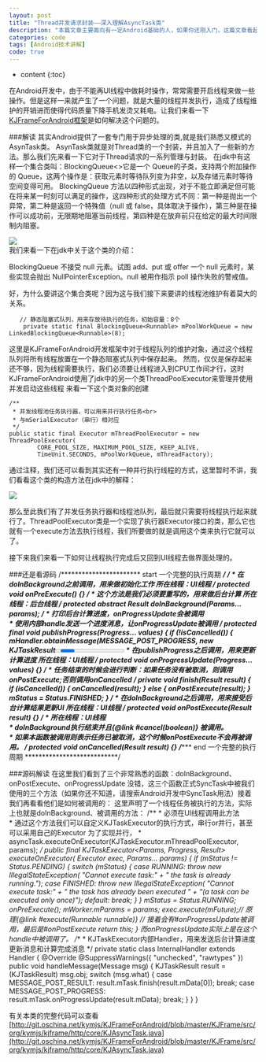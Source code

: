 ```yaml
---
layout: post
title: "Thread并发请求封装——深入理解AsyncTask类"
description: "本篇文章主要面向有一定Android基础的人，如果你还刚入门，这篇文章看起来可能会比较吃力，希望你能学到新东西。"
categories: code
tags: [Android技术讲解]
code: true
---
```


* content
{:toc}

在Android开发中，由于不能再UI线程中做耗时操作，常常需要开启线程来做一些操作。但是这样一来就产生了一个问题，就是大量的线程并发执行，造成了线程维护的开销进而使得代码质量下降手机发烫又耗电。让我们来看一下[KJFrameForAndroid框架](http://git.oschina.net/kymjs/KJFrameForAndroid)是如何解决这个问题的。

###解读
其实Android提供了一套专门用于异步处理的类,就是我们熟悉又模式的AsynTask类。
AsynTask类就是对Thread类的一个封装，并且加入了一些新的方法。那么我们先来看一下它对于Thread请求的一系列管理与封装。
在jdk中有这样一个集合类叫：BlockingQueue<>它是一个 Queue<E>的子类，支持两个附加操作的 Queue，这两个操作是：获取元素时等待队列变为非空，以及存储元素时等待空间变得可用。 
BlockingQueue 方法以四种形式出现，对于不能立即满足但可能在将来某一时刻可以满足的操作，这四种形式的处理方式不同：第一种是抛出一个异常，第二种是返回一个特殊值（null 或 false，具体取决于操作），第三种是在操作可以成功前，无限期地阻塞当前线程，第四种是在放弃前只在给定的最大时间限制内阻塞。

<img src="https://static.oschina.net/uploads/space/2014/0915/152915_Qe8X_863548.png"/><br/>
我们来看一下在jdk中关于这个类的介绍：

BlockingQueue 不接受 null 元素。试图 add、put 或 offer 一个 null 元素时，某些实现会抛出 NullPointerException。null 被用作指示 poll 操作失败的警戒值。 

好，为什么要讲这个集合类呢？因为这与我们接下来要讲的线程池维护有着莫大的关系。

       // 静态阻塞式队列，用来存放待执行的任务，初始容量：8个
        private static final BlockingQueue<Runnable> mPoolWorkQueue = new LinkedBlockingQueue<Runnable>(8);

这里是KJFrameForAndroid开发框架中对于线程队列的维护对象，通过这个线程队列将所有线程放置在一个静态阻塞式队列中保存起来。
然而，仅仅是保存起来还不够，因为线程需要执行，我们必须要让线程进入到CPU工作间才行，这时KJFrameForAndroid使用了jdk中的另一个类ThreadPoolExecutor来管理并使用并发启动这些线程
来看一下这个类对象的创建

    /**
     * 并发线程池任务执行器，可以用来并行执行任务<br>
     * 与mSerialExecutor（串行）相对应
     */
    public static final Executor mThreadPoolExecutor = new ThreadPoolExecutor(
            CORE_POOL_SIZE, MAXIMUM_POOL_SIZE, KEEP_ALIVE,
            TimeUnit.SECONDS, mPoolWorkQueue, mThreadFactory);

通过注释，我们还可以看到其实还有一种并行执行线程的方式，这里暂时不讲，我们看看这个类的构造方法在jdk中的解释：

<img src="https://static.oschina.net/uploads/space/2014/0915/153043_3GhQ_863548.png"/>

那么至此我们有了并发任务执行器和线程池队列，最后就只需要将线程执行起来就行了。ThreadPoolExecutor类是一个实现了执行器Executor接口的类，那么它也就有一个execute方法去执行线程，我们所要做的就是调用这个类来执行它就可以了。

接下来我们来看一下如何让线程执行完成后又回到UI线程去做界面处理的。

###还是看源码
    /*********************** start 一个完整的执行周期 ***************************/
    /**
     * 在doInBackground之前调用，用来做初始化工作 所在线程：UI线程
     */
    protected void onPreExecute() {}
    /**
     * 这个方法是我们必须要重写的，用来做后台计算 所在线程：后台线程
     */
    protected abstract Result doInBackground(Params... params);
    /**
     * 打印后台计算进度，onProgressUpdate会被调用<br>
     * 使用内部handle发送一个进度消息，让onProgressUpdate被调用
     */
    protected final void publishProgress(Progress... values) {
        if (!isCancelled()) {
            mHandler.obtainMessage(MESSAGE_POST_PROGRESS,
                    new KJTaskResult<Progress>(this, values))
                    .sendToTarget();
        }
    }
    /**
     * 在publishProgress之后调用，用来更新计算进度 所在线程：UI线程
     */
    protected void onProgressUpdate(Progress... values) {}
    /**
     * 任务结束的时候会进行判断：如果任务没有被取消，则调用onPostExecute;否则调用onCancelled
     */
    private void finish(Result result) {
        if (isCancelled()) {
            onCancelled(result);
        } else {
            onPostExecute(result);
        }
        mStatus = Status.FINISHED;
    }
    /**
     * 在doInBackground之后调用，用来接受后台计算结果更新UI 所在线程：UI线程
     */
    protected void onPostExecute(Result result) {}
    /**
     * 所在线程：UI线程<br>
     * doInBackground执行结束并且{@link #cancel(boolean)} 被调用。<br>
     * 如果本函数被调用则表示任务已被取消，这个时候onPostExecute不会再被调用。
     */
    protected void onCancelled(Result result) {}
    /*********************** end 一个完整的执行周期 ***************************/

###源码解读
在这里我们看到了三个非常熟悉的函数：doInBackground、onPostExecute、onProgressUpdate
没错，这三个函数正式SyncTask中被我们使用的三个方法（如果你还不知道，请搜索Android开发中SyncTask用法）接着我们再看看他们是如何被调用的：
这里声明了一个线程任务被执行的方法，实际上也就是doInBackground、被调用的方法：
        /**
         * 必须在UI线程调用此方法<br>
         * 通过这个方法我们可以自定义KJTaskExecutor的执行方式，串行or并行，甚至可以采用自己的Executor 为了实现并行，
         * asyncTask.executeOnExecutor(KJTaskExecutor.mThreadPoolExecutor, params);
         */
        public final KJTaskExecutor<Params, Progress, Result> executeOnExecutor(
                Executor exec, Params... params) {
            if (mStatus != Status.PENDING) {
                switch (mStatus) {
                case RUNNING:
                    throw new IllegalStateException(
                            "Cannot execute task:"
                                    + " the task is already running.");
                case FINISHED:
                    throw new IllegalStateException(
                            "Cannot execute task:"
                                    + " the task has already been executed "
                                    + "(a task can be executed only once)");
                default:
                    break;
                }
            }
            mStatus = Status.RUNNING;
            onPreExecute();
            mWorker.mParams = params;
            exec.execute(mFuture);// 原理{@link #execute(Runnable runnable)}
            // 接着会有#onProgressUpdate被调用，最后是#onPostExecute
            return this;
        }
而onProgressUpdate实际上是在这个handle中被调用了。
    /**
     * KJTaskExecutor内部Handler，用来发送后台计算进度更新消息和计算完成消息
     */
    private static class InternalHandler extends Handler {
        @Override
        @SuppressWarnings({ "unchecked", "rawtypes" })
        public void handleMessage(Message msg) {
            KJTaskResult result = (KJTaskResult) msg.obj;
            switch (msg.what) {
            case MESSAGE_POST_RESULT:
                result.mTask.finish(result.mData[0]);
                break;
            case MESSAGE_POST_PROGRESS:
                result.mTask.onProgressUpdate(result.mData);
                break;
            }
        }
    }

有关本类的完整代码可以查看[http://git.oschina.net/kymjs/KJFrameForAndroid/blob/master/KJFrame/src/org/kymjs/kjframe/http/core/KJAsyncTask.java](http://git.oschina.net/kymjs/KJFrameForAndroid/blob/master/KJFrame/src/org/kymjs/kjframe/http/core/KJAsyncTask.java)